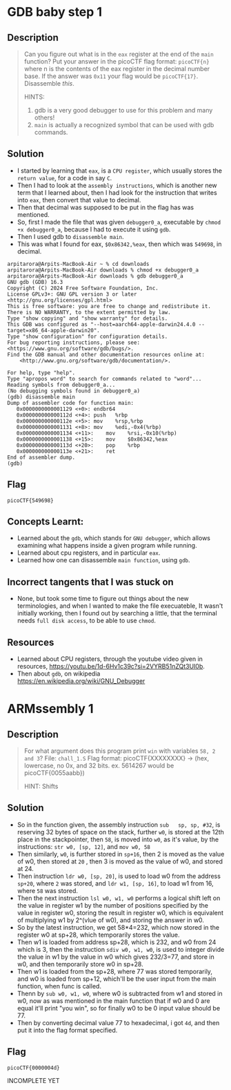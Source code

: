 # GDB baby step 1
## Description
> Can you figure out what is in the `eax` register at the end of the `main` function? Put your answer in the picoCTF flag format: `picoCTF{n}` where n is the contents of the eax register in the decimal number base. If the answer was `0x11` your flag would be `picoCTF{17}`.
Disassemble _this_.
> 
> HINTS:   
> 
> 1. gdb is a very good debugger to use for this problem and many others!
> 2. `main` is actually a recognized symbol that can be used with gdb commands.

## Solution
- I started by learning that `eax`, is a `CPU register`, which usually stores the `return value`, for a code in say `C`.
- Then I had to look at the `assembly instructions`, which is another new term that I learned about, then I had look for the instruction that writes into `eax`, then convert that value to decimal.
- Then that decimal was supposed to be put in the flag has was mentioned.
- So, first I made the file that was given `debugger0_a`, executable by `chmod +x debugger0_a`, because I had to execute it using `gdb`.
- Then I used gdb to `disassemble main`.
- This was what I found for eax, `$0x86342,%eax`, then which was `549698`, in decimal.

```
arpitarora@Arpits-MacBook-Air ~ % cd downloads
arpitarora@Arpits-MacBook-Air downloads % chmod +x debugger0_a
arpitarora@Arpits-MacBook-Air downloads % gdb debugger0_a     
GNU gdb (GDB) 16.3
Copyright (C) 2024 Free Software Foundation, Inc.
License GPLv3+: GNU GPL version 3 or later <http://gnu.org/licenses/gpl.html>
This is free software: you are free to change and redistribute it.
There is NO WARRANTY, to the extent permitted by law.
Type "show copying" and "show warranty" for details.
This GDB was configured as "--host=aarch64-apple-darwin24.4.0 --target=x86_64-apple-darwin20".
Type "show configuration" for configuration details.
For bug reporting instructions, please see:
<https://www.gnu.org/software/gdb/bugs/>.
Find the GDB manual and other documentation resources online at:
    <http://www.gnu.org/software/gdb/documentation/>.

For help, type "help".
Type "apropos word" to search for commands related to "word"...
Reading symbols from debugger0_a...
(No debugging symbols found in debugger0_a)
(gdb) disassemble main
Dump of assembler code for function main:
   0x0000000000001129 <+0>:	endbr64
   0x000000000000112d <+4>:	push   %rbp
   0x000000000000112e <+5>:	mov    %rsp,%rbp
   0x0000000000001131 <+8>:	mov    %edi,-0x4(%rbp)
   0x0000000000001134 <+11>:	mov    %rsi,-0x10(%rbp)
   0x0000000000001138 <+15>:	mov    $0x86342,%eax
   0x000000000000113d <+20>:	pop    %rbp
   0x000000000000113e <+21>:	ret
End of assembler dump.
(gdb) 
```
## Flag 
```picoCTF{549698}```

## Concepts Learnt:
- Learned about the `gdb`, which stands for `GNU debugger`, which allows examining what happens inside a given program while running.
- Learned about cpu registers, and in particular `eax`.
- Learned how one can disassemble `main function`, using `gdb`.

## Incorrect tangents that I was stuck on
- None, but took some time to figure out things about the new terminologies, and when I wanted to make the file execuateble, It wasn't initially working, then I found out by searching a little, that the terminal needs `full disk access`, to be able to use `chmod`.

## Resources
- Learned about CPU registers, through the youtube video given in resources, https://youtu.be/1d-6Hv1c39c?si=2VYRB51nZQt3UI0b.
- Then about `gdb`, on wikipedia https://en.wikipedia.org/wiki/GNU_Debugger

# ARMssembly 1
## Description
> For what argument does this program print `win` with variables `58, 2 and 3`? File: `chall_1.S` Flag format: picoCTF{XXXXXXXX} -> (hex, lowercase, no 0x, and 32 bits. ex. 5614267 would be picoCTF{0055aabb})
> 
> HINT: Shifts

## Solution
- So in the function given, the assembly instruction `sub	sp, sp, #32`, is reserving 32 bytes of space on the stack, further `w0`, is stored at the 12th place in the stackpointer, then `58`, is moved into `w0`, as it's value, by the instructions: `str w0, [sp, 12]`, and `mov w0, 58`
- Then similarly, `w0`, is further stored in `sp+16`, then 2 is moved as the value of w0, then stored at `20`
, then 3 is moved as the value of w0, and stored at 24.
- Then instruction `ldr	w0, [sp, 20]`, is used to load w0 from the address `sp+20`, where `2` was stored, and `ldr w1, [sp, 16]`, to load w1 from 16, where `58` was stored.
- Then the next instruction `lsl w0, w1, w0` performs a logical shift left on the value in register w1 by the number of positions specified by the value in register w0, storing the result in register w0, which is equivalent of multiplying w1 by 2^(vlue of w0), and storing the answer in w0.
- So by the latest instruction, we get 58*4=232, which now stored in the register w0 at sp+28, which temporarily stores the value.
- Then w1 is loaded from address sp+28, which is 232, and w0 from 24 which is 3, then the instruction `sdiv	w0, w1, w0`, is used to integer divide the value in w1 by the value in w0 which gives 232/3=77, and store in w0, and then temporarily store w0 in sp+28.
- Then w1 is loaded from the sp+28, where 77 was stored temporarily, and w0 is loaded from sp+12, which'll be the user input from the main function, when func is called.
- Thenn by `sub	w0, w1, w0`, where w0 is subtracted from w1 and stored in w0, now as was mentioned in the main function that if w0 and 0 are equal it'll print "you win", so for finally w0 to be 0 input value should be 77.
- Then by converting decimal value 77 to hexadecimal, i got `4d`, and then put it into the flag format specified.

## Flag  
`picoCTF{0000004d}`

INCOMPLETE YET

